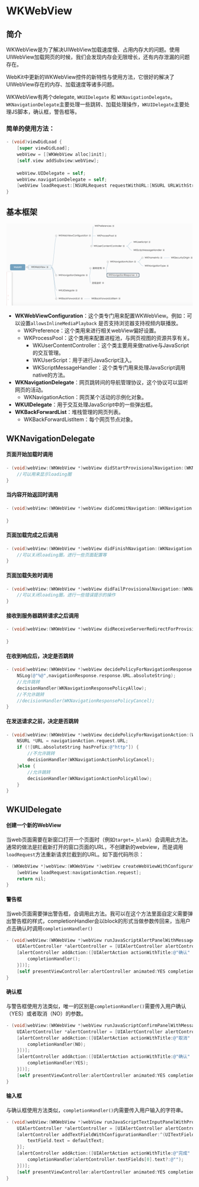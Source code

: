 # WKWebView
## 简介
WKWebView是为了解决UIWebView加载速度慢、占用内存大的问题。使用UIWebView加载网页的时候，我们会发现内存会无限增长，还有内存泄漏的问题存在。

WebKit中更新的WKWebView控件的新特性与使用方法，它很好的解决了UIWebView存在的内存、加载速度等诸多问题。

WKWebView有两个delegate, `WKUIDelegate` 和 `WKNavigationDelegate`。`WKNavigationDelegate`主要处理一些跳转、加载处理操作，`WKUIDelegate`主要处理JS脚本，确认框，警告框等。

### 简单的使用方法：

```objective-c
- (void)viewDidLoad {
    [super viewDidLoad];
    webView = [[WKWebView alloc]init];
    [self.view addSubview:webView];

    webView.UIDelegate = self;
    webView.navigationDelegate = self;
    [webView loadRequest:[NSURLRequest requestWithURL:[NSURL URLWithString:@"http://www.baidu.com"]]];
}
```
## 基本框架
![](https://github.com/jxa184971/iOS-Learning-Journey/blob/master/PIC/784477-20161114144508482-1002417240.png)

* **WKWebViewConfiguration**：这个类专门用来配置WKWebView。例如：可以设置`allowsInlineMediaPlayback` 是否支持浏览器支持视频内联播放。
    * WKPreference：这个类用来进行相关webView偏好设置。
    * WKProcessPool：这个类用来配置进程池，与网页视图的资源共享有关。
        * WKUserContentController：这个类主要用来做native与JavaScript的交互管理。
        * WKUserScript：用于进行JavaScript注入。
        * WKScriptMessageHandler：这个类专门用来处理JavaScript调用native的方法。
* **WKNavigationDelegate**：网页跳转间的导航管理协议，这个协议可以监听网页的活动。
    * WKNavigationAction：网页某个活动的示例化对象。
* **WKUIDelegate**：用于交互处理JavaScript中的一些弹出框。
* **WKBackForwardList**：堆栈管理的网页列表。
    * WKBackForwardListItem：每个网页节点对象。

## WKNavigationDelegate
#### 页面开始加载时调用 
```objective-c
- (void)webView:(WKWebView *)webView didStartProvisionalNavigation:(WKNavigation *)navigation{
    //可以用来显示loading圈
}
```

#### 当内容开始返回时调用

```objective-c
- (void)webView:(WKWebView *)webView didCommitNavigation:(WKNavigation *)navigation{

}
```

#### 页面加载完成之后调用
```objective-c
- (void)webView:(WKWebView *)webView didFinishNavigation:(WKNavigation *)navigation{
    //可以关闭loading圈，进行一些页面配置等
}
```

#### 页面加载失败时调用
```objective-c
- (void)webView:(WKWebView *)webView didFailProvisionalNavigation:(WKNavigation *)navigation{
    //可以关闭loading圈，进行一些错误提示的操作
}
```

#### 接收到服务器跳转请求之后调用
```objective-c
- (void)webView:(WKWebView *)webView didReceiveServerRedirectForProvisionalNavigation:(WKNavigation *)navigation{

}
```

#### 在收到响应后，决定是否跳转
```objective-c
- (void)webView:(WKWebView *)webView decidePolicyForNavigationResponse:(WKNavigationResponse *)navigationResponse decisionHandler:(void (^)(WKNavigationResponsePolicy))decisionHandler{
    NSLog(@"%@",navigationResponse.response.URL.absoluteString);
    //允许跳转
    decisionHandler(WKNavigationResponsePolicyAllow);
    //不允许跳转
    //decisionHandler(WKNavigationResponsePolicyCancel);
}

```

#### 在发送请求之前，决定是否跳转
```objective-c
- (void)webView:(WKWebView *)webView decidePolicyForNavigationAction:(WKNavigationAction *)navigationAction decisionHandler:(void (^)(WKNavigationActionPolicy))decisionHandler{
    NSURL *URL = navigationAction.request.URL;
    if (![URL.absoluteString hasPrefix:@"http"]) {
        //不允许跳转
        decisionHandler(WKNavigationActionPolicyCancel);
    }else {
        //允许跳转
        decisionHandler(WKNavigationActionPolicyAllow);
    }
}
```

## WKUIDelegate
#### 创建一个新的WebView
当web页面需要在新窗口打开一个页面时（例如`target=_blank`）会调用此方法。通常的做法是拦截新打开的窗口页面的URL，不创建新的webview，而是调用`loadRequest`方法重新请求拦截到的URL。如下面代码所示：
```objective-c
- (WKWebView *)webView:(WKWebView *)webView createWebViewWithConfiguration:(WKWebViewConfiguration *)configuration forNavigationAction:(WKNavigationAction *)navigationAction windowFeatures:(WKWindowFeatures *)windowFeatures{
    [webView loadRequest:navigationAction.request];
    return nil;
}
```

#### 警告框
当web页面需要弹出警告框，会调用此方法。我可以在这个方法里面自定义需要弹出警告框的样式，completionHandler会以block的形式当做参数传回来，当用户点击确认时调用`completionHandler()`
```objective-c
- (void)webView:(WKWebView *)webView runJavaScriptAlertPanelWithMessage:(NSString *)message initiatedByFrame:(WKFrameInfo *)frame completionHandler:(void (^)(void))completionHandler{
    UIAlertController *alertController = [UIAlertController alertControllerWithTitle:@"提示" message:message?:@"" preferredStyle:UIAlertControllerStyleAlert];
    [alertController addAction:([UIAlertAction actionWithTitle:@"确认" style:UIAlertActionStyleDefault handler:^(UIAlertAction * _Nonnull action) {
        completionHandler();
    }])];
    [self presentViewController:alertController animated:YES completion:nil];
}
```

#### 确认框
与警告框使用方法类似，唯一的区别是`completionHandler()`需要传入用户确认（YES）或者取消（NO）的参数。
```objective-c
- (void)webView:(WKWebView *)webView runJavaScriptConfirmPanelWithMessage:(NSString *)message initiatedByFrame:(WKFrameInfo *)frame completionHandler:(void (^)(BOOL result))completionHandler{
    UIAlertController *alertController = [UIAlertController alertControllerWithTitle:@"提示" message:message?:@"" preferredStyle:UIAlertControllerStyleAlert];
    [alertController addAction:([UIAlertAction actionWithTitle:@"取消" style:UIAlertActionStyleCancel handler:^(UIAlertAction * _Nonnull action) {
        completionHandler(NO);
    }])];
    [alertController addAction:([UIAlertAction actionWithTitle:@"确认" style:UIAlertActionStyleDefault handler:^(UIAlertAction * _Nonnull action) {
        completionHandler(YES);
    }])];
    [self presentViewController:alertController animated:YES completion:nil];
}
```

#### 输入框
与确认框使用方法类似，`completionHandler()`内需要传入用户输入的字符串。
```objective-c
- (void)webView:(WKWebView *)webView runJavaScriptTextInputPanelWithPrompt:(NSString *)prompt defaultText:(nullable NSString *)defaultText initiatedByFrame:(WKFrameInfo *)frame completionHandler:(void (^)(NSString * __nullable result))completionHandler{
    UIAlertController *alertController = [UIAlertController alertControllerWithTitle:prompt message:@"" preferredStyle:UIAlertControllerStyleAlert];
    [alertController addTextFieldWithConfigurationHandler:^(UITextField * _Nonnull textField) {
        textField.text = defaultText;
    }];
    [alertController addAction:([UIAlertAction actionWithTitle:@"完成" style:UIAlertActionStyleDefault handler:^(UIAlertAction * _Nonnull action) {
        completionHandler(alertController.textFields[0].text?:@"");
    }])];
    [self presentViewController:alertController animated:YES completion:nil];
}
```




